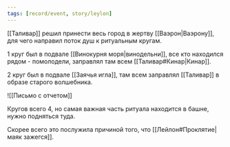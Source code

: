 ```yaml
---
tags: [record/event, story/leylon]
---
```


[[Таливар]] решил принести весь город в жертву [[Ваэрон|Ваэрону]], для чего направил поток душ к ритуальным кругам.

1 круг был в подвале [[Винокурня моря|винодельни]], все кто находился рядом - помолодели, заправлял там всем [[Таливар#Кинар|Кинар]].

2 круг был в подвале [[Заячья игла]], там всем заправлял [[Таливар]] в образе старого волшебника.

![[Письмо с отчетом]]

Кругов всего 4, но самая важная часть ритуала находится в башне, нужно подняться туда.

Скорее всего это послужила причиной того, что [[Лейлон#Проклятие|маяк зажегся]].
